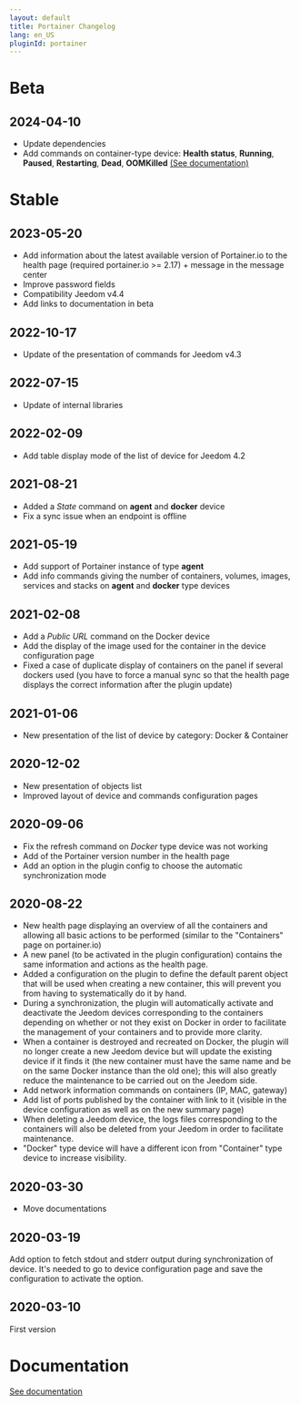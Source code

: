 ```yaml
---
layout: default
title: Portainer Changelog
lang: en_US
pluginId: portainer
---
```


# Beta

## 2024-04-10

- Update dependencies
- Add commands on container-type device: **Health status**, **Running**, **Paused**, **Restarting**, **Dead**, **OOMKilled** [(See documentation)]({{site.baseurl}}/{{page.pluginId}}/{{page.lang}})

# Stable

## 2023-05-20

- Add information about the latest available version of Portainer.io to the health page (required portainer.io >= 2.17) + message in the message center
- Improve password fields
- Compatibility Jeedom v4.4
- Add links to documentation in beta

## 2022-10-17

- Update of the presentation of commands for Jeedom v4.3

## 2022-07-15

- Update of internal libraries

## 2022-02-09

- Add table display mode of the list of device for Jeedom 4.2

## 2021-08-21

- Added a _State_ command on **agent** and **docker** device
- Fix a sync issue when an endpoint is offline

## 2021-05-19

- Add support of Portainer instance of type **agent**
- Add info commands giving the number of containers, volumes, images, services and stacks on **agent** and **docker** type devices

## 2021-02-08

- Add a _Public URL_ command on the Docker device
- Add the display of the image used for the container in the device configuration page
- Fixed a case of duplicate display of containers on the panel if several dockers used (you have to force a manual sync so that the health page displays the correct information after the plugin update)

## 2021-01-06

- New presentation of the list of device by category: Docker & Container

## 2020-12-02

- New presentation of objects list
- Improved layout of device and commands configuration pages

## 2020-09-06

- Fix the refresh command on _Docker_ type device was not working
- Add of the Portainer version number in the health page
- Add an option in the plugin config to choose the automatic synchronization mode

## 2020-08-22

- New health page displaying an overview of all the containers and allowing all basic actions to be performed (similar to the "Containers" page on portainer.io)
- A new panel (to be activated in the plugin configuration) contains the same information and actions as the health page.
- Added a configuration on the plugin to define the default parent object that will be used when creating a new container, this will prevent you from having to systematically do it by hand.
- During a synchronization, the plugin will automatically activate and deactivate the Jeedom devices corresponding to the containers depending on whether or not they exist on Docker in order to facilitate the management of your containers and to provide more clarity.
- When a container is destroyed and recreated on Docker, the plugin will no longer create a new Jeedom device but will update the existing device if it finds it (the new container must have the same name and be on the same Docker instance than the old one); this will also greatly reduce the maintenance to be carried out on the Jeedom side.
- Add network information commands on containers (IP, MAC, gateway)
- Add list of ports published by the container with link to it (visible in the device configuration as well as on the new summary page)
- When deleting a Jeedom device, the logs files corresponding to the containers will also be deleted from your Jeedom in order to facilitate maintenance.
- "Docker" type device will have a different icon from "Container" type device to increase visibility.

## 2020-03-30

- Move documentations

## 2020-03-19

Add option to fetch stdout and stderr output during synchronization of device. It's needed to go to device configuration page and save the configuration to activate the option.

## 2020-03-10

First version

# Documentation

[See documentation]({{site.baseurl}}/{{page.pluginId}}/{{page.lang}})
